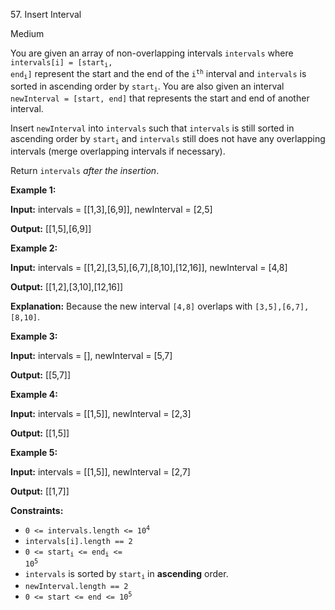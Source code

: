 57\. Insert Interval

Medium

You are given an array of non-overlapping intervals `intervals` where <code>intervals[i] = [start<sub>i</sub>, end<sub>i</sub>]</code> represent the start and the end of the <code>i<sup>th</sup></code> interval and `intervals` is sorted in ascending order by <code>start<sub>i</sub></code>. You are also given an interval `newInterval = [start, end]` that represents the start and end of another interval.

Insert `newInterval` into `intervals` such that `intervals` is still sorted in ascending order by <code>start<sub>i</sub></code> and `intervals` still does not have any overlapping intervals (merge overlapping intervals if necessary).

Return `intervals` _after the insertion_.

**Example 1:**

**Input:** intervals = [[1,3],[6,9]], newInterval = [2,5]

**Output:** [[1,5],[6,9]] 

**Example 2:**

**Input:** intervals = [[1,2],[3,5],[6,7],[8,10],[12,16]], newInterval = [4,8]

**Output:** [[1,2],[3,10],[12,16]]

**Explanation:** Because the new interval `[4,8]` overlaps with `[3,5],[6,7],[8,10]`.

**Example 3:**

**Input:** intervals = [], newInterval = [5,7]

**Output:** [[5,7]] 

**Example 4:**

**Input:** intervals = [[1,5]], newInterval = [2,3]

**Output:** [[1,5]] 

**Example 5:**

**Input:** intervals = [[1,5]], newInterval = [2,7]

**Output:** [[1,7]] 

**Constraints:**

*   <code>0 <= intervals.length <= 10<sup>4</sup></code>
*   `intervals[i].length == 2`
*   <code>0 <= start<sub>i</sub> <= end<sub>i</sub> <= 10<sup>5</sup></code>
*   `intervals` is sorted by <code>start<sub>i</sub></code> in **ascending** order.
*   `newInterval.length == 2`
*   <code>0 <= start <= end <= 10<sup>5</sup></code>
